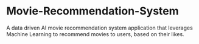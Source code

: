 # Movie-Recommendation-System
A data driven AI movie recommendation system application that leverages Machine Learning to recommend movies to users, based on their likes.
